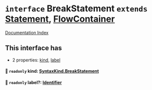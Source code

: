 # `interface` BreakStatement `extends` [Statement](../interface.Statement/README.md), [FlowContainer](../interface.FlowContainer/README.md)

[Documentation Index](../README.md)

## This interface has

- 2 properties:
[kind](#-readonly-kind-syntaxkindbreakstatement),
[label](#-readonly-label-identifier)


#### 📄 `readonly` kind: [SyntaxKind.BreakStatement](../enum.SyntaxKind/README.md#breakstatement--252)



#### 📄 `readonly` label?: [Identifier](../interface.Identifier/README.md)



